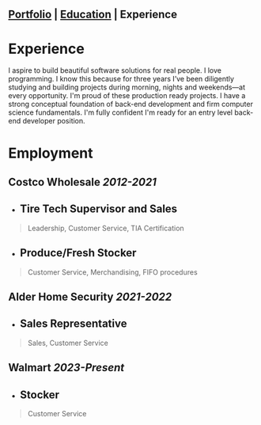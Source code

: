 ## [Portfolio](https://skovranek.github.io/) | [Education](https://skovranek.github.io//education.html) | Experience
# Experience
I aspire to build beautiful software solutions for real people. I love programming. I know this because for three years I’ve been diligently studying and building projects during morning, nights and weekends—at every opportunity. I'm proud of these production ready projects. I have a strong conceptual foundation of back-end development and firm computer science fundamentals. I'm fully confident I'm ready for an entry level back-end developer position.
# Employment
## Costco Wholesale _2012-2021_
- ## Tire Tech Supervisor and Sales
> Leadership, Customer Service, TIA Certification
- ## Produce/Fresh Stocker
> Customer Service, Merchandising, FIFO procedures

## Alder Home Security _2021-2022_
- ## Sales Representative
> Sales, Customer Service

## Walmart _2023-Present_
- ## Stocker
> Customer Service
